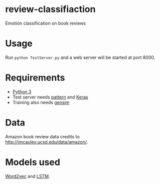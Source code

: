 # review-classifiaction
Emotion classification on book reviews

# Usage
Run `python TestServer.py` and a web server will be started at port 8000.

# Requirements
* [Python 3](https://www.python.org/)
* Test server needs [pattern](https://github.com/clips/pattern/tree/development) and [Keras](https://keras.io/)
* Training also needs [gensim](https://radimrehurek.com/gensim/index.html)

# Data
Amazon book review data credits to <http://jmcauley.ucsd.edu/data/amazon/>.

# Models used
[Word2vec](https://en.wikipedia.org/wiki/Word2vec) and [LSTM](https://en.wikipedia.org/wiki/Long_short-term_memory).